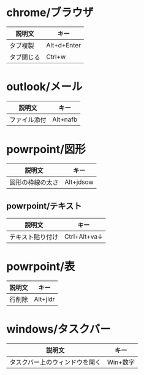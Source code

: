 # chrome/ブラウザ
| 説明文 | キー |
| ---- | ---- |
| タブ複製 | Alt+d+Enter |
| タブ閉じる | Ctrl+w |

# outlook/メール
| 説明文 | キー |
| ---- | ---- |
| ファイル添付 | Alt+nafb |

# powrpoint/図形
| 説明文 | キー |
| ---- | ---- |
| 図形の枠線の太さ | Alt+jdsow |
## powrpoint/テキスト
| 説明文 | キー |
| ---- | ---- |
| テキスト貼り付け | Ctrl+Alt+va↓ |
# powrpoint/表
| 説明文 | キー |
| ---- | ---- |
| 行削除 | Alt+jldr |

# windows/タスクバー
| 説明文 | キー |
| ---- | ---- |
| タスクバー上のウィンドウを開く | Win+数字 |
